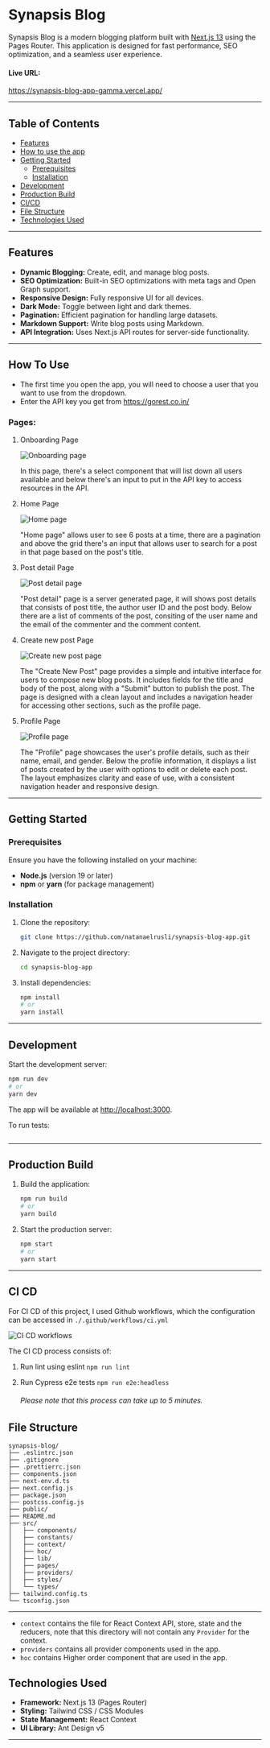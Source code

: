 # Synapsis Blog

Synapsis Blog is a modern blogging platform built with [Next.js 13](https://nextjs.org/) using the Pages Router. This application is designed for fast performance, SEO optimization, and a seamless user experience.

#### Live URL:
https://synapsis-blog-app-gamma.vercel.app/

---

## Table of Contents

- [Features](#features)
- [How to use the app](#how-to-use)
- [Getting Started](#getting-started)
  - [Prerequisites](#prerequisites)
  - [Installation](#installation)
- [Development](#development)
- [Production Build](#production-build)
- [CI/CD](#ci-cd)
- [File Structure](#file-structure)
- [Technologies Used](#technologies-used)

---

## Features

- **Dynamic Blogging:** Create, edit, and manage blog posts.
- **SEO Optimization:** Built-in SEO optimizations with meta tags and Open Graph support.
- **Responsive Design:** Fully responsive UI for all devices.
- **Dark Mode:** Toggle between light and dark themes.
- **Pagination:** Efficient pagination for handling large datasets.
- **Markdown Support:** Write blog posts using Markdown.
- **API Integration:** Uses Next.js API routes for server-side functionality.

---

## How To Use
- The first time you open the app, you will need to choose a user that you want to use from the dropdown.
- Enter the API key you get from https://gorest.co.in/

### Pages:
1. Onboarding Page

   ![Onboarding page](/docs/assets/onboarding.png)

   In this page, there's a select component that will list down all users available and below there's an input to put in the API key to access resources in the API.

1. Home Page

   ![Home page](/docs/assets/home.png)

   "Home page" allows user to see 6 posts at a time, there are a pagination and above the grid there's an input that allows user to search for a post in that page based on the post's title.

1. Post detail Page

   ![Post detail page](/docs/assets/post-detail.png)

   "Post detail" page is a server generated page, it will shows post details that consists of post title, the author user ID and the post body. Below there are a list of comments of the post, consiting of the user name and the email of the commenter and the comment content.

1. Create new post Page

   ![Create new post page](/docs/assets/create-post.png)

   The "Create New Post" page provides a simple and intuitive interface for users to compose new blog posts. It includes fields for the title and body of the post, along with a "Submit" button to publish the post. The page is designed with a clean layout and includes a navigation header for accessing other sections, such as the profile page.


1. Profile Page

   ![Profile page](/docs/assets/profile.png)

   The "Profile" page showcases the user's profile details, such as their name, email, and gender. Below the profile information, it displays a list of posts created by the user with options to edit or delete each post. The layout emphasizes clarity and ease of use, with a consistent navigation header and responsive design.


---

## Getting Started

### Prerequisites

Ensure you have the following installed on your machine:

- **Node.js** (version 19 or later)
- **npm** or **yarn** (for package management)

### Installation

1. Clone the repository:

   ```bash
   git clone https://github.com/natanaelrusli/synapsis-blog-app.git
   ```

2. Navigate to the project directory:

   ```bash
   cd synapsis-blog-app
   ```

3. Install dependencies:

   ```bash
   npm install
   # or
   yarn install
   ```

---

## Development

Start the development server:

```bash
npm run dev
# or
yarn dev
```

The app will be available at [http://localhost:3000](http://localhost:3000).

To run tests:

```bash
```

---

## Production Build

1. Build the application:

   ```bash
   npm run build
   # or
   yarn build
   ```

2. Start the production server:

   ```bash
   npm start
   # or
   yarn start
   ```

---

## CI CD
For CI CD of this project, I used Github workflows, which the configuration can be accessed in `./.github/workflows/ci.yml`

![CI CD workflows](/docs/assets/ci-cd-workflows.png)

The CI CD process consists of:
1. Run lint using eslint `npm run lint`
1. Run Cypress e2e tests `npm run e2e:headless`


   ###### Please note that this process can take up to 5 minutes.

## File Structure

```plaintext
synapsis-blog/
├── .eslintrc.json
├── .gitignore
├── .prettierrc.json
├── components.json
├── next-env.d.ts
├── next.config.js
├── package.json
├── postcss.config.js
├── public/
├── README.md
├── src/
│   ├── components/
│   ├── constants/
│   ├── context/
│   ├── hoc/
│   ├── lib/
│   ├── pages/
│   ├── providers/
│   ├── styles/
│   └── types/
├── tailwind.config.ts
└── tsconfig.json
```
---

- `context` contains the file for React Context API, store, state and the reducers, note that this directory will not contain any `Provider` for the context.
- `providers` contains all provider components used in the app.
- `hoc` contains Higher order component that are used in the app.

## Technologies Used

- **Framework:** Next.js 13 (Pages Router)
- **Styling:** Tailwind CSS / CSS Modules
- **State Management:** React Context
- **UI Library:** Ant Design v5

---
